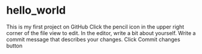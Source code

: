 # hello_world
This is my first project on GitHub
Click the  pencil icon in the upper right corner of the file view to edit.
In the editor, write a bit about yourself.
Write a commit message that describes your changes.
Click Commit changes button
